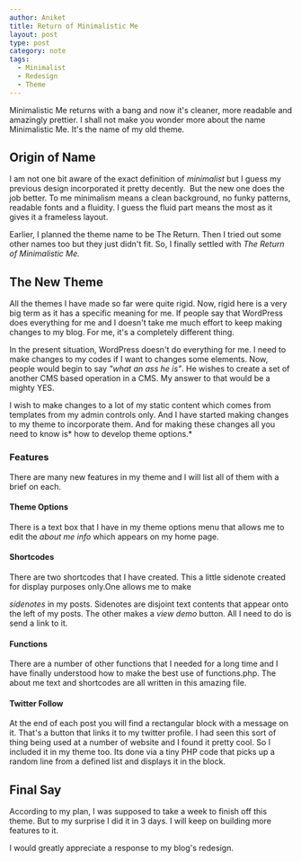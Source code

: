 ```yaml
---
author: Aniket
title: Return of Minimalistic Me
layout: post
type: post
category: note
tags:
  - Minimalist
  - Redesign
  - Theme
---
```


Minimalistic Me returns with a bang and now it's cleaner, more readable and amazingly prettier.
I shall not make you wonder more about the name Minimalistic Me. It's the name of my old theme.

## Origin of Name

I am not one bit aware of the exact definition of *minimalist* but I guess my previous design incorporated it pretty decently.  But the new one does the job better.
To me minimalism means a clean background, no funky patterns, readable fonts and a fluidity. I guess the fluid part means the most as it gives it a frameless layout.

Earlier, I planned the theme name to be The Return. Then I tried out some other names too but they just didn't fit. So, I finally settled with *The Return of Minimalistic Me.*

## The New Theme

All the themes I have made so far were quite rigid. Now, rigid here is a very big term as it has a specific meaning for me.
If people say that WordPress does everything for me and I doesn't take me much effort to keep making changes to my blog. For me, it's a completely different thing.

In the present situation, WordPress doesn't do everything for me. I need to make changes to my codes if I want to changes some elements.
Now, people would begin to say *"what an ass he is"*. He wishes to create a set of another CMS based operation in a CMS.
My answer to that would be a mighty YES.

I wish to make changes to a lot of my static content which comes from templates from my admin controls only. And I have started making changes to my theme to incorporate them. And for making these changes all you need to know is* how to develop theme options.*

### Features

There are many new features in my theme and I will list all of them with a brief on each.

#### Theme Options

There is a text box that I have in my theme options menu that allows me to edit the *about me info* which appears on my home page.

#### Shortcodes

There are two shortcodes that I have created.
This a little sidenote created for display purposes only.One allows me to make

*sidenotes* in my posts. Sidenotes are disjoint text contents that appear onto the left of my posts.
The other makes a *view demo* button. All I need to do is send a link to it.

#### Functions

There are a number of other functions that I needed for a long time and I have finally understood how to make the best use of functions.php.
The about me text and shortcodes are all written in this amazing file.

#### Twitter Follow

At the end of each post you will find a rectangular block with a message on it. That's a button that links it to my twitter profile.
I had seen this sort of thing being used at a number of website and I found it pretty cool. So I included it in my theme too.
Its done via a tiny PHP code that picks up a random line from a defined list and displays it in the block.

## Final Say

According to my plan, I was supposed to take a week to finish off this theme. But to my surprise I did it in 3 days.
I will keep on building more features to it.

I would greatly appreciate a response to my blog's redesign.